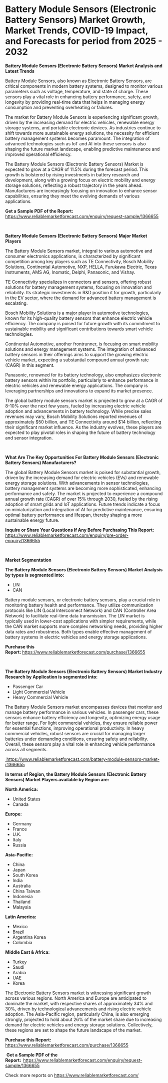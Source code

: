 <p><h1>Battery Module Sensors (Electronic Battery Sensors) Market Growth, Market Trends, COVID-19 Impact, and Forecasts for period from 2025 - 2032</h1></p><p><strong>Battery Module Sensors (Electronic Battery Sensors) Market Analysis and Latest Trends</strong></p>
<p><p>Battery Module Sensors, also known as Electronic Battery Sensors, are critical components in modern battery systems, designed to monitor various parameters such as voltage, temperature, and state of charge. These sensors play a vital role in enhancing battery performance, safety, and longevity by providing real-time data that helps in managing energy consumption and preventing overheating or failures. </p><p>The market for Battery Module Sensors is experiencing significant growth, driven by the increasing demand for electric vehicles, renewable energy storage systems, and portable electronic devices. As industries continue to shift towards more sustainable energy solutions, the necessity for efficient battery management systems becomes paramount. The integration of advanced technologies such as IoT and AI into these sensors is also shaping the future market landscape, enabling predictive maintenance and improved operational efficiency.</p><p>The Battery Module Sensors (Electronic Battery Sensors) Market is expected to grow at a CAGR of 11.5% during the forecast period. This growth is bolstered by rising investments in battery research and development, along with a growing focus on electric mobility and energy storage solutions, reflecting a robust trajectory in the years ahead. Manufacturers are increasingly focusing on innovation to enhance sensor capabilities, ensuring they meet the evolving demands of various applications.</p></p>
<p><strong>Get a Sample PDF of the Report:&nbsp;</strong> <a href="https://www.reliablemarketforecast.com/enquiry/request-sample/1366655?utm_campaign=2290&utm_medium=2&utm_source=Github&utm_content=ia&utm_term=12022025&utm_id=battery-module-sensors-electronic-battery-sensors">https://www.reliablemarketforecast.com/enquiry/request-sample/1366655</a></p>
<p>&nbsp;</p>
<p><strong>Battery Module Sensors (Electronic Battery Sensors) Major Market Players</strong></p>
<p><p>The Battery Module Sensors market, integral to various automotive and consumer electronics applications, is characterized by significant competition among key players such as TE Connectivity, Bosch Mobility Solutions, Continental Automotive, NXP, HELLA, Furukawa Electric, Texas Instruments, AMS AG, Inomatic, Delphi, Panasonic, and Vishay. </p><p>TE Connectivity specializes in connectors and sensors, offering robust solutions for battery management systems, focusing on innovation and reliability. Its strategic investments in R&D position it for growth, particularly in the EV sector, where the demand for advanced battery management is escalating. </p><p>Bosch Mobility Solutions is a major player in automotive technologies, known for its high-quality battery sensors that enhance electric vehicle efficiency. The company is poised for future growth with its commitment to sustainable mobility and significant contributions towards smart vehicle technologies.</p><p>Continental Automotive, another frontrunner, is focusing on smart mobility solutions and energy management systems. The integration of advanced battery sensors in their offerings aims to support the growing electric vehicle market, expecting a substantial compound annual growth rate (CAGR) in this segment.</p><p>Panasonic, renowned for its battery technology, also emphasizes electronic battery sensors within its portfolio, particularly to enhance performance in electric vehicles and renewable energy applications. The company is leveraging partnerships and innovations to expand its market presence.</p><p>The global battery module sensors market is projected to grow at a CAGR of 8-10% over the next few years, fueled by increasing electric vehicle adoption and advancements in battery technology. While precise sales revenues may vary, Bosch Mobility Solutions reported revenues of approximately $50 billion, and TE Connectivity around $14 billion, reflecting their significant market influence. As the industry evolves, these players are expected to play pivotal roles in shaping the future of battery technology and sensor integration.</p></p>
<p>&nbsp;</p>
<p><strong>What Are The Key Opportunities For Battery Module Sensors (Electronic Battery Sensors) Manufacturers?</strong></p>
<p><p>The global Battery Module Sensors market is poised for substantial growth, driven by the increasing demand for electric vehicles (EVs) and renewable energy storage solutions. With advancements in sensor technologies, battery management systems are becoming more sophisticated, enhancing performance and safety. The market is projected to experience a compound annual growth rate (CAGR) of over 15% through 2030, fueled by the rising adoption of smart grids and IoT applications. Future trends indicate a focus on miniaturization and integration of AI for predictive maintenance, ensuring optimal battery performance and lifespan, thereby shaping a more sustainable energy future.</p></p>
<p><strong>Inquire or Share Your Questions If Any Before Purchasing This Report:</strong> <a href="https://www.reliablemarketforecast.com/enquiry/pre-order-enquiry/1366655?utm_campaign=2290&utm_medium=2&utm_source=Github&utm_content=ia&utm_term=12022025&utm_id=battery-module-sensors-electronic-battery-sensors">https://www.reliablemarketforecast.com/enquiry/pre-order-enquiry/1366655</a></p>
<p>&nbsp;</p>
<p><strong>Market Segmentation</strong></p>
<p><strong>The Battery Module Sensors (Electronic Battery Sensors) Market Analysis by types is segmented into:</strong></p>
<p><ul><li>LIN</li><li>CAN</li></ul></p>
<p><p>Battery module sensors, or electronic battery sensors, play a crucial role in monitoring battery health and performance. They utilize communication protocols like LIN (Local Interconnect Network) and CAN (Controller Area Network) to facilitate real-time data transmission. The LIN market is typically used in lower-cost applications with simpler requirements, while the CAN market supports more complex networking needs, providing higher data rates and robustness. Both types enable effective management of battery systems in electric vehicles and energy storage applications.</p></p>
<p><strong>Purchase this Report:&nbsp;</strong><a href="https://www.reliablemarketforecast.com/purchase/1366655?utm_campaign=2290&utm_medium=2&utm_source=Github&utm_content=ia&utm_term=12022025&utm_id=battery-module-sensors-electronic-battery-sensors">https://www.reliablemarketforecast.com/purchase/1366655</a></p>
<p>&nbsp;</p>
<p><strong>The Battery Module Sensors (Electronic Battery Sensors) Market Industry Research by Application is segmented into:</strong></p>
<p><ul><li>Passenger Car</li><li>Light Commercial Vehicle</li><li>Heavy Commercial Vehicle</li></ul></p>
<p><p>The Battery Module Sensors market encompasses devices that monitor and manage battery performance in various vehicles. In passenger cars, these sensors enhance battery efficiency and longevity, optimizing energy usage for better range. For light commercial vehicles, they ensure reliable power for essential functions, improving operational productivity. In heavy commercial vehicles, robust sensors are crucial for managing larger batteries under demanding conditions, ensuring safety and reliability. Overall, these sensors play a vital role in enhancing vehicle performance across all segments.</p></p>
<p><a href="https://www.reliablemarketforecast.com/battery-module-sensors-market-r1366655?utm_campaign=2290&utm_medium=2&utm_source=Github&utm_content=ia&utm_term=12022025&utm_id=battery-module-sensors-electronic-battery-sensors">&nbsp;https://www.reliablemarketforecast.com/battery-module-sensors-market-r1366655</a></p>
<p><strong>In terms of Region, the Battery Module Sensors (Electronic Battery Sensors) Market Players available by Region are:</strong></p>
<p>
    <p> <strong> North America: </strong>
        <ul>
            <li>United States</li>
            <li>Canada</li>
        </ul>
        </p> 
    <p> <strong> Europe: </strong>
        <ul>
            <li>Germany</li>
            <li>France</li>
            <li>U.K.</li>
            <li>Italy</li>
            <li>Russia</li>
        </ul>
        </p> 
    <p> <strong> Asia-Pacific: </strong>
        <ul>
            <li>China</li>
            <li>Japan</li>
            <li>South Korea</li>
            <li>India</li>
            <li>Australia</li>
            <li>China Taiwan</li>
            <li>Indonesia</li>
            <li>Thailand</li>
            <li>Malaysia</li>
        </ul>
        </p> 
    <p> <strong> Latin America: </strong>
        <ul>
            <li>Mexico</li>
            <li>Brazil</li>
            <li>Argentina Korea</li>
            <li>Colombia</li>
        </ul>
        </p> 
    <p> <strong> Middle East & Africa: </strong>
        <ul>
            <li>Turkey</li>
            <li>Saudi</li>
            <li>Arabia</li>
            <li>UAE</li>
            <li>Korea</li>
        </ul>
    </p>
    </p>
<p><p>The Electronic Battery Sensors market is witnessing significant growth across various regions. North America and Europe are anticipated to dominate the market, with respective shares of approximately 34% and 30%, driven by technological advancements and rising electric vehicle adoption. The Asia-Pacific region, particularly China, is also emerging strongly, projected to hold about 26% of the market share due to increasing demand for electric vehicles and energy storage solutions. Collectively, these regions are set to shape the future landscape of the market.</p></p>
<p><strong>Purchase this Report: </strong><a href="https://www.reliablemarketforecast.com/purchase/1366655?utm_campaign=2290&utm_medium=2&utm_source=Github&utm_content=ia&utm_term=12022025&utm_id=battery-module-sensors-electronic-battery-sensors">https://www.reliablemarketforecast.com/purchase/1366655</a></p>
<p>&nbsp;<strong>Get a Sample PDF of the Report:&nbsp;&nbsp;</strong><a href="https://www.reliablemarketforecast.com/enquiry/request-sample/1366655?utm_campaign=2290&utm_medium=2&utm_source=Github&utm_content=ia&utm_term=12022025&utm_id=battery-module-sensors-electronic-battery-sensors">https://www.reliablemarketforecast.com/enquiry/request-sample/1366655</a></p>
<p><strong></strong></p>
<p>Check more reports on <a href="https://www.reliablemarketforecast.com/?utm_campaign=2290&utm_medium=2&utm_source=Github&utm_content=ia&utm_term=12022025&utm_id=battery-module-sensors-electronic-battery-sensors">https://www.reliablemarketforecast.com/</a></p>